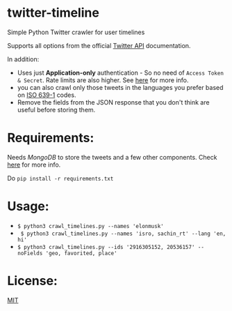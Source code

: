 # twitter-timeline
Simple Python Twitter crawler for user timelines

Supports all options from the official [Twitter API](https://dev.twitter.com/rest/reference/get/statuses/user_timeline) documentation.

In addition:
* Uses just **Application-only** authentication - So no need of `Access Token & Secret`. Rate limits are also higher. See [here](https://dev.twitter.com/oauth/application-only) for more info.
* you can also crawl only those tweets in the languages you prefer based on [ISO 639-1](https://en.wikipedia.org/wiki/List_of_ISO_639-1_codes) codes.
* Remove the fields from the JSON response that you don't think are useful before storing them.

# Requirements:
 Needs *MongoDB* to store the tweets and a few other components. Check [here](requirements.txt) for more info. 

 Do `pip install -r requirements.txt`

# Usage:
* ` $ python3 crawl_timelines.py --names 'elonmusk' `
* ` $ python3 crawl_timelines.py --names 'isro, sachin_rt' --lang 'en, hi'`
* ` $ python3 crawl_timelines.py --ids '2916305152, 20536157' --noFields 'geo, favorited, place' `

# License:

[MIT](LICENSE)
